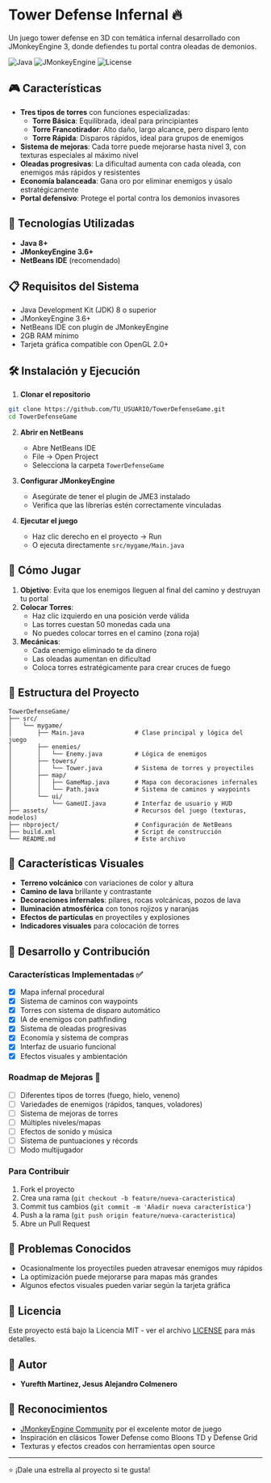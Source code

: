 # Tower Defense Infernal 🔥

Un juego tower defense en 3D con temática infernal desarrollado con JMonkeyEngine 3, donde defiendes tu portal contra oleadas de demonios.

![Java](https://img.shields.io/badge/Java-8%2B-orange)
![JMonkeyEngine](https://img.shields.io/badge/JMonkeyEngine-3.6%2B-blue)
![License](https://img.shields.io/badge/License-MIT-green)

## 🎮 Características

- **Tres tipos de torres** con funciones especializadas:
  - **Torre Básica**: Equilibrada, ideal para principiantes
  - **Torre Francotirador**: Alto daño, largo alcance, pero disparo lento
  - **Torre Rápida**: Disparos rápidos, ideal para grupos de enemigos
- **Sistema de mejoras**: Cada torre puede mejorarse hasta nivel 3, con texturas especiales al máximo nivel
- **Oleadas progresivas**: La dificultad aumenta con cada oleada, con enemigos más rápidos y resistentes
- **Economía balanceada**: Gana oro por eliminar enemigos y úsalo estratégicamente
- **Portal defensivo**: Protege el portal contra los demonios invasores

## 🚀 Tecnologías Utilizadas

- **Java 8+**
- **JMonkeyEngine 3.6+**
- **NetBeans IDE** (recomendado)

## 📋 Requisitos del Sistema

- Java Development Kit (JDK) 8 o superior
- JMonkeyEngine 3.6+
- NetBeans IDE con plugin de JMonkeyEngine
- 2GB RAM mínimo
- Tarjeta gráfica compatible con OpenGL 2.0+

## 🛠️ Instalación y Ejecución

1. **Clonar el repositorio**
```bash
git clone https://github.com/TU_USUARIO/TowerDefenseGame.git
cd TowerDefenseGame
```

2. **Abrir en NetBeans**
   - Abre NetBeans IDE
   - File → Open Project
   - Selecciona la carpeta `TowerDefenseGame`

3. **Configurar JMonkeyEngine**
   - Asegúrate de tener el plugin de JME3 instalado
   - Verifica que las librerías estén correctamente vinculadas

4. **Ejecutar el juego**
   - Haz clic derecho en el proyecto → Run
   - O ejecuta directamente `src/mygame/Main.java`

## 🎯 Cómo Jugar

1. **Objetivo**: Evita que los enemigos lleguen al final del camino y destruyan tu portal
2. **Colocar Torres**: 
   - Haz clic izquierdo en una posición verde válida
   - Las torres cuestan 50 monedas cada una
   - No puedes colocar torres en el camino (zona roja)
3. **Mecánicas**:
   - Cada enemigo eliminado te da dinero
   - Las oleadas aumentan en dificultad
   - Coloca torres estratégicamente para crear cruces de fuego

## 📁 Estructura del Proyecto

```
TowerDefenseGame/
├── src/
│   └── mygame/
│       ├── Main.java              # Clase principal y lógica del juego
│       ├── enemies/
│       │   └── Enemy.java         # Lógica de enemigos
│       ├── towers/
│       │   └── Tower.java         # Sistema de torres y proyectiles
│       ├── map/
│       │   ├── GameMap.java       # Mapa con decoraciones infernales
│       │   └── Path.java          # Sistema de caminos y waypoints
│       └── ui/
│           └── GameUI.java        # Interfaz de usuario y HUD
├── assets/                        # Recursos del juego (texturas, modelos)
├── nbproject/                     # Configuración de NetBeans
├── build.xml                      # Script de construcción
└── README.md                      # Este archivo
```

## 🎨 Características Visuales

- **Terreno volcánico** con variaciones de color y altura
- **Camino de lava** brillante y contrastante
- **Decoraciones infernales**: pilares, rocas volcánicas, pozos de lava
- **Iluminación atmosférica** con tonos rojizos y naranjas
- **Efectos de partículas** en proyectiles y explosiones
- **Indicadores visuales** para colocación de torres

## 🔧 Desarrollo y Contribución

### Características Implementadas ✅
- [x] Mapa infernal procedural
- [x] Sistema de caminos con waypoints
- [x] Torres con sistema de disparo automático
- [x] IA de enemigos con pathfinding
- [x] Sistema de oleadas progresivas
- [x] Economía y sistema de compras
- [x] Interfaz de usuario funcional
- [x] Efectos visuales y ambientación

### Roadmap de Mejoras 🚧
- [ ] Diferentes tipos de torres (fuego, hielo, veneno)
- [ ] Variedades de enemigos (rápidos, tanques, voladores)
- [ ] Sistema de mejoras de torres
- [ ] Múltiples niveles/mapas
- [ ] Efectos de sonido y música
- [ ] Sistema de puntuaciones y récords
- [ ] Modo multijugador

### Para Contribuir
1. Fork el proyecto
2. Crea una rama (`git checkout -b feature/nueva-caracteristica`)
3. Commit tus cambios (`git commit -m 'Añadir nueva característica'`)
4. Push a la rama (`git push origin feature/nueva-caracteristica`)
5. Abre un Pull Request

## 🐛 Problemas Conocidos

- Ocasionalmente los proyectiles pueden atravesar enemigos muy rápidos
- La optimización puede mejorarse para mapas más grandes
- Algunos efectos visuales pueden variar según la tarjeta gráfica

## 📜 Licencia

Este proyecto está bajo la Licencia MIT - ver el archivo [LICENSE](LICENSE) para más detalles.

## 👤 Autor

- **Yurefth Martinez, Jesus Alejandro Colmenero**

## 🙏 Reconocimientos

- [JMonkeyEngine Community](https://jmonkeyengine.org/) por el excelente motor de juego
- Inspiración en clásicos Tower Defense como Bloons TD y Defense Grid
- Texturas y efectos creados con herramientas open source

---

⭐ ¡Dale una estrella al proyecto si te gusta!